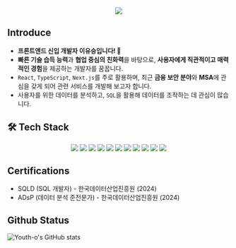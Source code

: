 <div align='center'>
  <img src="https://capsule-render.vercel.app/api?type=venom&color=ccff00&height=300&section=header&text=Developer%20for%20YOU%20youth-o!&fontSize=50">
</div>

## Introduce

- **프론트엔드 신입 개발자 이유승입니다! 🎉**
- **빠른 기술 습득 능력**과 **협업 중심의 친화력**을 바탕으로, **사용자에게 직관적이고 
매력적인 경험**을 제공하는 개발자를 꿈꿉니다.
- `React`, `TypeScript`, `Next.js`를 주로 활용하며, 최근 **금융 보안 분야**와 **MSA**에 관심을 갖게 되어 관련 서비스를 개발해 보고자 합니다.
- 사용자를 위한 데이터를 분석하고, `SQL`을 활용해 데이터를 조작하는 데 관심이 많습니다.

## 🛠️ Tech Stack
<div align='center'>
  <img src="https://img.shields.io/badge/React-61DAFB?style=for-the-badge&logo=React&logoColor=white">
  <img src="https://img.shields.io/badge/Next.js-000000?style=for-the-badge&logo=Next.js&logoColor=white"/> 
  <img src="https://img.shields.io/badge/Typescript-3178C6?style=for-the-badge&logo=Typescript&logoColor=white"/> 
  <img src="https://img.shields.io/badge/JavaScript-F7DF1E?style=for-the-badge&logo=JavaScript&logoColor=white"> 
  <img src="https://img.shields.io/badge/HTML5-E34F26?style=for-the-badge&logo=HTML5&logoColor=white"> 
  <img src="https://img.shields.io/badge/CSS3-1572B6?style=for-the-badge&logo=CSS3&logoColor=white">
  <img src="https://img.shields.io/badge/Python-3776AB?style=for-the-badge&logo=Python&logoColor=white"> 
  <img src="https://img.shields.io/badge/styled--components-DB7093?style=for-the-badge&logo=styled-components&logoColor=white">
  <img src="https://img.shields.io/badge/Sass-CC6699?style=for-the-badge&logo=Sass&logoColor=white"/> 
  <img src="https://img.shields.io/badge/MySQL-4479A1?style=for-the-badge&logo=MySQL&logoColor=white">
  <img src="https://img.shields.io/badge/springboot-6DB33F?style=for-the-badge&logo=springboot&logoColor=white">
</div>

## Certifications
- SQLD (SQL 개발자) - 한국데이터산업진흥원 (2024)
- ADsP (데이터 분석 준전문가) - 한국데이터산업진흥원 (2024)

## Github Status
![Youth-o's GitHub stats](https://github-readme-stats.vercel.app/api?username=youth-o&show_icons=true&theme=radical)
